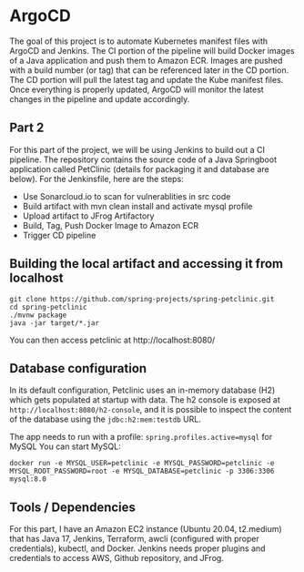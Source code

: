 # ArgoCD  

The goal of this project is to automate Kubernetes manifest files with ArgoCD and Jenkins. The CI portion of the pipeline will build Docker images of a Java application and push them to Amazon ECR. Images are pushed with a build number (or tag) that can be referenced later in the CD portion. The CD portion will pull the latest tag and update the Kube manifest files. Once everything is properly updated, ArgoCD will monitor the latest changes in the pipeline and update accordingly.

## Part 2

For this part of the project, we will be using Jenkins to build out a CI pipeline. The repository contains the source code of a Java Springboot application called PetClinic (details for packaging it and database are below). For the Jenkinsfile, here are the steps:

- Use Sonarcloud.io to scan for vulnerablities in src code
- Build artifact with mvn clean install and activate mysql profile
- Upload artifact to JFrog Artifactory
- Build, Tag, Push Docker Image to Amazon ECR
- Trigger CD pipeline 


## Building the local artifact and accessing it from localhost 
```
git clone https://github.com/spring-projects/spring-petclinic.git
cd spring-petclinic
./mvnw package
java -jar target/*.jar
```

You can then access petclinic at http://localhost:8080/

## Database configuration

In its default configuration, Petclinic uses an in-memory database (H2) which
gets populated at startup with data. The h2 console is exposed at `http://localhost:8080/h2-console`,
and it is possible to inspect the content of the database using the `jdbc:h2:mem:testdb` URL.

The app needs to run with a profile: `spring.profiles.active=mysql` for MySQL 
You can start MySQL:

```
docker run -e MYSQL_USER=petclinic -e MYSQL_PASSWORD=petclinic -e MYSQL_ROOT_PASSWORD=root -e MYSQL_DATABASE=petclinic -p 3306:3306 mysql:8.0
```

## Tools / Dependencies
For this part, I have an Amazon EC2 instance (Ubuntu 20.04, t2.medium) that has Java 17, Jenkins, Terraform, awcli (configured with proper credentials), kubectl, and Docker. Jenkins needs proper plugins and credentials to access AWS, Github repository, and JFrog. 
